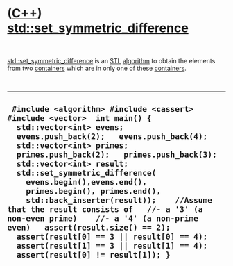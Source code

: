 
 

 

 

 

 

([C++](Cpp.md)) [std::set\_symmetric\_difference](CppSet_symmetric_difference.md)
===================================================================================

 

[std::set\_symmetric\_difference](CppSet_symmetric_difference.md) is an
[STL](CppStl.md) [algorithm](CppAlgorithm.md) to obtain the elements
from two [containers](CppContainer.md) which are in only one of these
[containers](CppContainer.md).

 

  -------------------------------------------------------------------------------------------------------------------------------------------------------------------------------------------------------------------------------------------------------------------------------------------------------------------------------------------------------------------------------------------------------------------------------------------------------------------------------------------------------------------------------------------------------------------------------------------------------------------------------------------------------------
  ` #include <algorithm> #include <cassert> #include <vector>  int main() {   std::vector<int> evens;   evens.push_back(2);   evens.push_back(4);    std::vector<int> primes;   primes.push_back(2);   primes.push_back(3);    std::vector<int> result;    std::set_symmetric_difference(     evens.begin(),evens.end(),     primes.begin(), primes.end(),     std::back_inserter(result));    //Assume that the result consists of   //- a '3' (a non-even prime)    //- a '4' (a non-prime even)   assert(result.size() == 2);   assert(result[0] == 3 || result[0] == 4);   assert(result[1] == 3 || result[1] == 4);   assert(result[0] != result[1]); }`
  -------------------------------------------------------------------------------------------------------------------------------------------------------------------------------------------------------------------------------------------------------------------------------------------------------------------------------------------------------------------------------------------------------------------------------------------------------------------------------------------------------------------------------------------------------------------------------------------------------------------------------------------------------------

 

 

 

 

 

 

